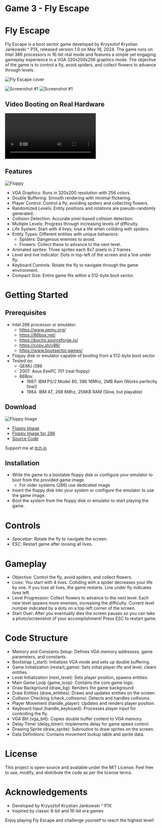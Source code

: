 # Game 3 - Fly Escape


# Fly Escape


Fly Escape is a boot sector game developed by Krzysztof Krystian Jankowski ^ P1X, released version 1.0 on May 18, 2024. The game runs on Intel 386 processors in 16-bit real mode and features a simple yet engaging gameplay experience in a VGA 320x200x256 graphics mode. The objective of the game is to control a fly, avoid spiders, and collect flowers to advance through levels.

![Fly Escape cover](fly_escape_cover.gif)

![Screenshot #1](screen1.gif)
![Screenshot #1](screen2.gif)

## Video Booting on Real Hardware

![Play Video](https://raw.githubusercontent.com/w84death/x86-assembly/main/bootsector/game3/fly-escape.mp4)

## Features

![Floppy](floppy.jpg)

- VGA Graphics: Runs in 320x200 resolution with 256 colors.
- Double Buffering: Smooth rendering with minimal flickering.
- Player Control: Control a fly, avoiding spiders and collecting flowers.
- Randomized Levels: Entity positions and rotations are pseudo-randomly generated.
- Collision Detection: Accurate pixel-based collision detection.
- Multiple Levels: Progress through increasing levels of difficulty.
- Life System: Start with 4 lives; lose a life when colliding with spiders.
- Entity Types: Different entities with unique behaviors:
    - Spiders: Dangerous enemies to avoid.
    - Flowers: Collect these to advance to the next level.
- Animated sprites: Three sprites each 8x7 pixels in 2 frames
- Level and live indicator: Dots in top-left of the screen and a line under fly.
- Keyboard Controls: Rotate the fly to navigate through the game environment.
- Compact Size: Entire game fits within a 512-byte boot sector.

# Getting Started

## Prerequisites

- Intel 286 processor or emulator:
    - https://www.qemu.org/
    - https://86box.net/
    - https://bochs.sourceforge.io/
    - https://copy.sh/v86/​​​
    - https://www.bootsector.games/​​​​
- Floppy disk or emulator capable of booting from a 512-byte boot sector
- Tested on:
    - QEMU i386
    - 2007: Asus EeePC 701 (real floppy)
    - 86Box: 
        - 1987: IBM PS/2 Model 80, 386 16Mhz, 2MB Ram (Works perfectly fine!)
        - 1984: IBM AT, 268 6Mhz, 256KB RAM (Slow, but playable)

## Download
![Floppy Image](floppy2.jpg)
- [Floppy Image](https://raw.githubusercontent.com/w84death/x86-assembly/main/bootsector/game3/floppy.img)
- [Floppy Image for 286](https://raw.githubusercontent.com/w84death/x86-assembly/main/bootsector/game3/floppy_286.img)
- [Source Code](https://raw.githubusercontent.com/w84death/x86-assembly/main/bootsector/game3/game3.asm)

Support me at [itch.io](https://w84death.itch.io/fly-escape)

## Installation

- Write the game to a bootable floppy disk or configure your emulator to boot from the provided game image.
    - For older systems (286) use dedicated image
- Insert the floppy disk into your system or configure the emulator to use the game image.
- Boot the system from the floppy disk or emulator to start playing the game.

# Controls

- *Spacebar*: Rotate the fly to navigate the screen.
- *ESC*: Restart game after loosing all lives.

# Gameplay

- Objective: Control the fly, avoid spiders, and collect flowers.
- Lives: You start with 4 lives. Colliding with a spider decreases your life by one. If you lose all lives, the game restarts. Line under fly indicates lives left.
- Level Progression: Collect flowers to advance to the next level. Each new level spawns more enemies, increasing the difficulty. Current level number indicated by a dots on a top-left corner of the screen.
- Start Over: After you eventually dies the screen pauses so you can take a photo/screenshot of your accomplishment! Press ESC to restart game.

# Code Structure

- Memory and Constants Setup: Defines VGA memory addresses, game parameters, and constants.
- Bootstrap (_start): Initializes VGA mode and sets up double buffering.
- Game Initialization (restart_game): Sets initial player life and level, clears entities.
- Level Initialization (next_level): Sets player position, spawns entities.
- Main Game Loop (game_loop): Contains the core game logic.
- Draw Background (draw_bg): Renders the game background.
- Draw Entities (draw_entities): Draws and updates entities on the screen.
- Collision Checking (check_collisions): Detects and handles collisions.
- Player Movement (handle_player): Updates and renders player position.
- Keyboard Input (handle_keyboard): Processes player input for controlling the fly.
- VGA Blit (vga_blit): Copies double buffer content to VGA memory.
- Delay Timer (delay_timer): Implements delay for game speed control.
- Drawing Sprite (draw_sprite): Subroutine to draw sprites on the screen.
- Data Definitions: Contains movement lookup table and sprite data.

# License

This project is open-source and available under the MIT License. Feel free to use, modify, and distribute the code as per the license terms.

# Acknowledgements

- Developed by Krzysztof Krystian Jankowski ^ P1X
- Inspired by classic 8-bit and 16-bit era games

Enjoy playing Fly Escape and challenge yourself to reach the highest level!